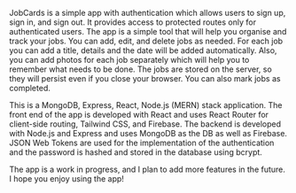  JobCards is a simple app with authentication which allows users to sign up, sign in, and sign out. It provides access to protected routes only for authenticated users. 
 The app is a simple tool that will help you organise and track your jobs. 
  You can add, edit, and delete jobs as needed. For each job you can add a title, details and the date will be added automatically. 
  Also, you can add photos for each job separately which will help you to remember what needs to be done. 
  The jobs are stored on the server, so they will persist even if you close your browser. You can also mark jobs as completed.

  This is a MongoDB, Express, React, Node.js (MERN) stack application. The front end of the app is developed with React and uses React Router for client-side routing, Tailwind CSS, and Firebase.
  The backend is developed with Node.js and Express and uses MongoDB as the DB as well as Firebase. JSON Web Tokens are used for the implementation of the authentication and the password is hashed and stored in the database using bcrypt.

  The app is a work in progress, and I plan to add more features in the future. I hope you enjoy using the app!
